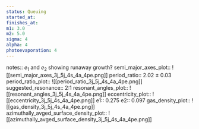 ```yaml
---
status: Queuing
started_at:
finishes_at:
m1: 3.0
m2: 5.0
sigma: 4
alpha: 4
photoevaporation: 4
---
```


notes:: $e_1$ and $e_2$ showing runaway growth?
semi_major_axes_plot:: ![[semi_major_axes_3j_5j_4s_4a_4pe.png]]
period_ratio:: 2.02 ± 0.03
period_ratio_plot:: ![[period_ratio_3j_5j_4s_4a_4pe.png]]
suggested_resonance:: 2:1
resonant_angles_plot:: ![[resonant_angles_3j_5j_4s_4a_4pe.png]]
eccentricity_plot:: ![[eccentricity_3j_5j_4s_4a_4pe.png]]
e1:: 0.275
e2:: 0.097
gas_density_plot:: ![[gas_density_3j_5j_4s_4a_4pe.png]]
azimuthally_avged_surface_density_plot:: ![[azimuthally_avged_surface_density_3j_5j_4s_4a_4pe.png]]
